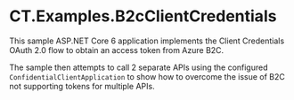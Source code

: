 # CT.Examples.B2cClientCredentials

This sample ASP.NET Core 6 application implements the Client Credentials OAuth 2.0 flow to obtain an access token from Azure B2C.

The sample then attempts to call 2 separate APIs using the configured `ConfidentialClientApplication` to show how to overcome the issue of B2C not supporting tokens for multiple APIs.
